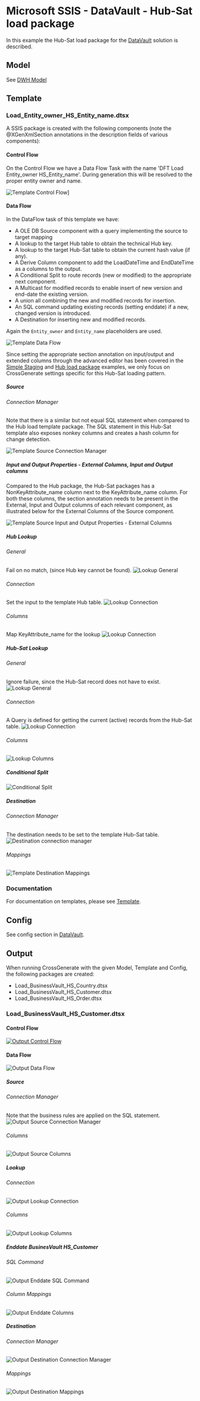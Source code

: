 # Microsoft SSIS - DataVault - Hub-Sat load package

In this example the Hub-Sat load package for the [DataVault](../DataVault) solution is described.

## Model
See [DWH Model](../../Model/DWH_model)

## Template
### Load_Entity_owner_HS_Entity_name.dtsx

A SSIS package is created with the following components (note the @XGenXmlSection annotations in the description fields of various components):

#### Control Flow
On the Control Flow we have a Data Flow Task with the name 'DFT Load Entity_owner HS_Entity_name'. During generation this will be resolved to the proper entity owner and name.

![Template Control Flow](img/hubsat_control_flow.png)]

#### Data Flow
In the DataFlow task of this template we have:

- A OLE DB Source component with a query implementing the source to target mapping
- A lookup to the target Hub table to obtain the technical Hub key.
- A lookup to the target Hub-Sat table to obtain the current hash value (if any).
- A Derive Column component to add the LoadDateTime and EndDateTime as a columns to the output.
- A Conditional Split to route records (new or modified) to the appropriate next component.
- A Multicast for modified records to enable insert of new version and end-date the existing version.
- A union all combining the new and modified records for insertion.
- An SQL command updating existing records (setting enddate) if a new, changed version is introduced.
- A Destination for inserting new and modified records.

Again the `Entity_owner` and `Entity_name` placeholders are used.

![Template Data Flow](img/hubsat_dataflow.png)

Since setting the appropriate section annotation on input/output and extended columns through the advanced editor has been covered in the [Simple Staging](../Simple_staging) and [Hub load package](./Hub_package) examples, we only focus on CrossGenerate settings specific for this Hub-Sat loading pattern.

##### Source

###### Connection Manager
Note that there is a similar but not equal SQL statement when compared to the Hub load template package. The SQL statement in this Hub-Sat template also exposes nonkey columns and creates a hash column for change detection.

![Template Source Connection Manager](img/hubsat_source_connection.png)

##### Input and Output Properties - External Columns, Input and Output columns
Compared to the Hub package, the Hub-Sat packages has a NonKeyAttribute_name column next to the KeyAttribute_name column. For both these columns, the section annotation needs to be present in the External, Input and Output columns of each relevant component, as illustrated below for the External Columns of the Source component.

![Template Source Input and Output Properties - External Columns](img/hubsat_source_external_columns.png)

##### Hub Lookup 
###### General
Fail on no match, (since Hub key cannot be found).
![Lookup General](img/hubsat_lookup_hub_general.png)

###### Connection
Set the input to the template Hub table.
![Lookup Connection](img/hubsat_lookup_hub_connection.png)

###### Columns
Map KeyAttribute_name for the lookup
![Lookup Connection](img/hubsat_lookup_hub_columns.png)

##### Hub-Sat Lookup
###### General
Ignore failure, since the Hub-Sat record does not have to exist.
![Lookup General](img/hubsat_lookup_sat_general.png)

###### Connection
A Query is defined for getting the current (active) records from the Hub-Sat table.
![Lookup Connection](img/hubsat_lookup_sat_connection.png)

###### Columns
![Lookup Columns](img/hubsat_lookup_sat_columns.png)

##### Conditional Split
![Conditional Split](img/hubsat_conditional_split.png)

##### Destination
###### Connection Manager
The destination needs to be set to the template Hub-Sat table.
![Destination connection manager](img/hubsat_destination_connection.png)

###### Mappings
![Template Destination Mappings](img/hubsat_destination_mapping.PNG)

### Documentation
For documentation on templates, please see [Template](../../Template).

## Config
See config section in [DataVault](./).

## Output
When running CrossGenerate with the given Model, Template and Config, the following packages are created:

- Load_BusinessVault_HS_Country.dtsx
- Load_BusinessVault_HS_Customer.dtsx
- Load_BusinessVault_HS_Order.dtsx

### Load_BusinessVault_HS_Customer.dtsx

#### Control Flow
[![Output Control Flow](img/hub_output_control_flow.png)](img/hubsat_output_control_flow.png)

#### Data Flow
![Output Data Flow](img/hubsat_output_dataflow.png)

##### Source

###### Connection Manager
Note that the business rules are applied on the SQL statement.
![Output Source Connection Manager](img/hubsat_output_source_connection.png)

###### Columns
![Output Source Columns](img/hubsat_output_source_columns.png)

##### Lookup

###### Connection
![Output Lookup Connection](img/hubsat_output_lookup_connection.png)

###### Columns
![Output Lookup Columns](img/hubsat_output_lookup_columns.png)

##### Enddate BusinesVault HS_Customer

###### SQL Command
![Output Enddate SQL Command](img/hubsat_output_enddate_sql.png)

###### Column Mappings
![Output Enddate Columns](img/hubsat_output_enddate_parameters.png)

##### Destination

###### Connection Manager
![Output Destination Connection Manager](img/hubsat_output_destination_connection.png)

###### Mappings
![Output Destination Mappings](img/hubsat_output_destination_mapping.png)